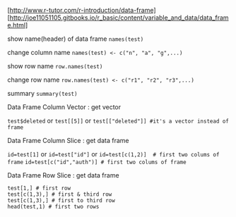[http://www.r-tutor.com/r-introduction/data-frame]
[http://joe11051105.gitbooks.io/r_basic/content/variable_and_data/data_frame.html]



show name(header) of data frame
`names(test)`

change column name
`names(test) <- c("n", "a", "g",...)`

show row name `row.names(test)`

change row name `row.names(test) <- c("r1", "r2", "r3",...)`

summary  `summary(test)`

Data Frame Column Vector : get vector 

`test$deleted` or  `test[[5]]` or `test[["deleted"]] #it's a vector instead of frame`

Data Frame Column Slice :  get data frame

`id=test[1]` or `id=test["id"]` or 
`id=test[c(1,2)]  # first two colums of frame`
`id=test[c("id","auth")] # first two colums of frame`

Data Frame Row Slice : get data frame
```
test[1,] # first row
test[c(1,3),] # first & third row
test[c(1,3),] # first to third row
head(test,1) # first two rows
